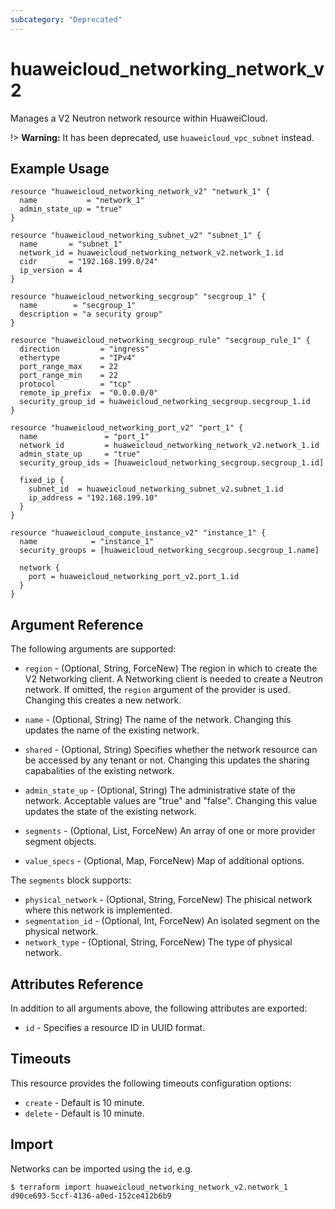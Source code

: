 ```yaml
---
subcategory: "Deprecated"
---
```


# huaweicloud\_networking\_network\_v2

Manages a V2 Neutron network resource within HuaweiCloud.

!> **Warning:** It has been deprecated, use `huaweicloud_vpc_subnet` instead.

## Example Usage

```hcl
resource "huaweicloud_networking_network_v2" "network_1" {
  name           = "network_1"
  admin_state_up = "true"
}

resource "huaweicloud_networking_subnet_v2" "subnet_1" {
  name       = "subnet_1"
  network_id = huaweicloud_networking_network_v2.network_1.id
  cidr       = "192.168.199.0/24"
  ip_version = 4
}

resource "huaweicloud_networking_secgroup" "secgroup_1" {
  name        = "secgroup_1"
  description = "a security group"
}

resource "huaweicloud_networking_secgroup_rule" "secgroup_rule_1" {
  direction         = "ingress"
  ethertype         = "IPv4"
  port_range_max    = 22
  port_range_min    = 22
  protocol          = "tcp"
  remote_ip_prefix  = "0.0.0.0/0"
  security_group_id = huaweicloud_networking_secgroup.secgroup_1.id
}

resource "huaweicloud_networking_port_v2" "port_1" {
  name               = "port_1"
  network_id         = huaweicloud_networking_network_v2.network_1.id
  admin_state_up     = "true"
  security_group_ids = [huaweicloud_networking_secgroup.secgroup_1.id]

  fixed_ip {
    subnet_id  = huaweicloud_networking_subnet_v2.subnet_1.id
    ip_address = "192.168.199.10"
  }
}

resource "huaweicloud_compute_instance_v2" "instance_1" {
  name            = "instance_1"
  security_groups = [huaweicloud_networking_secgroup.secgroup_1.name]

  network {
    port = huaweicloud_networking_port_v2.port_1.id
  }
}
```

## Argument Reference

The following arguments are supported:

* `region` - (Optional, String, ForceNew) The region in which to create the V2 Networking client.
    A Networking client is needed to create a Neutron network. If omitted, the
    `region` argument of the provider is used. Changing this creates a new
    network.

* `name` - (Optional, String) The name of the network. Changing this updates the name of
    the existing network.

* `shared` - (Optional, String)  Specifies whether the network resource can be accessed
    by any tenant or not. Changing this updates the sharing capabalities of the
    existing network.

* `admin_state_up` - (Optional, String) The administrative state of the network.
    Acceptable values are "true" and "false". Changing this value updates the
    state of the existing network.

* `segments` - (Optional, List, ForceNew) An array of one or more provider segment objects.

* `value_specs` - (Optional, Map, ForceNew) Map of additional options.

The `segments` block supports:

* `physical_network` - (Optional, String, ForceNew) The phisical network where this network is implemented.
* `segmentation_id` - (Optional, Int, ForceNew) An isolated segment on the physical network.
* `network_type` - (Optional, String, ForceNew) The type of physical network.

## Attributes Reference

In addition to all arguments above, the following attributes are exported:

* `id` - Specifies a resource ID in UUID format.

## Timeouts
This resource provides the following timeouts configuration options:
- `create` - Default is 10 minute.
- `delete` - Default is 10 minute.

## Import

Networks can be imported using the `id`, e.g.

```
$ terraform import huaweicloud_networking_network_v2.network_1 d90ce693-5ccf-4136-a0ed-152ce412b6b9
```
